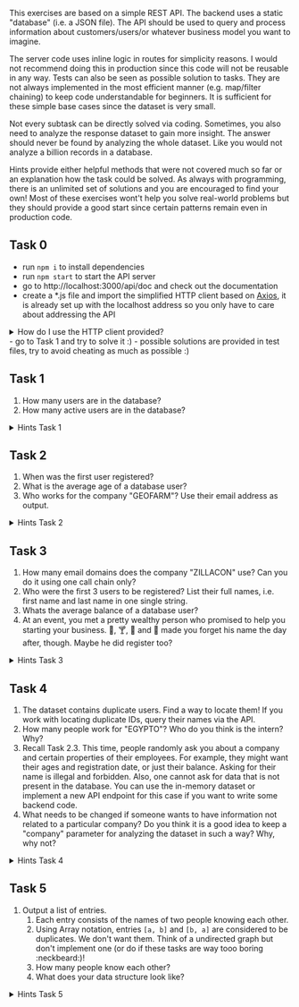 This exercises are based on a simple REST API. The backend uses a static "database" (i.e. a JSON file). The API
should be used to query and process information about customers/users/or whatever business model you want to imagine.

The server code uses inline logic in routes for simplicity reasons. I would not recommend doing this in production
since this code will not be reusable in any way. Tests can also be seen as possible solution to tasks. They are not always implemented in
the most efficient manner (e.g. map/filter chaining) to keep code understandable for beginners. It is sufficient for these simple base cases 
since the dataset is very small. 

Not every subtask can be directly solved via coding. Sometimes, you also need to analyze the response dataset to gain more insight. 
The answer should never be found by analyzing the whole dataset. Like you would not analyze a billion records in a database.

Hints provide either helpful methods that were not covered much so far or an explanation how the task could be solved. 
As always with programming, there is an unlimited set of solutions and you are encouraged to find your own! Most of these
exercises wont't help you solve real-world problems but they should provide a good start since certain patterns remain
even in production code.

## Task 0
- run `npm i` to install dependencies
- run `npm start` to start the API server
- go to http://localhost:3000/api/doc and check out the documentation
- create a *.js file and import the simplified HTTP client based on [Axios](https://github.com/axios/axios),
it is already set up with the localhost address so you only have to care about addressing the API
<details><summary>How do I use the HTTP client provided?</summary>
<p>

```javascript
const { http } = require('../util/util') // ensure that your relative path is correct

// note that this execution does not wait for your HTTP call to finish
// your response will look like [this](https://github.com/axios/axios#response-schema)
http.get('/api/users')
    .then(response => {
      // Do something with the response  
    })
    .catch(error => {
      // Handle the error
    })

const response = await http.get('/api/users') // if you want to use async-await ensure that you are in an async function    
```

</p>
</details>
- go to Task 1 and try to solve it :)
- possible solutions are provided in test files, try to avoid cheating as much as possible :) 

## Task 1
1. How many users are in the database?
2. How many active users are in the database?

<details><summary>Hints Task 1</summary>
<p>

```javascript
Array.prototype.filter()      // can be used to find elements matching a condition
```

</p>
</details>

## Task 2
1. When was the first user registered?
2. What is the average age of a database user?
3. Who works for the company "GEOFARM"? Use their email address as output.

<details><summary>Hints Task 2</summary>
<p>

```javascript
Array.prototype.sort()        // consider using .sort() for sorting numbers
Date.parse()                  // returns a number
Math.floor() || Math.ceil()   // use it remove fractional digits
Date.prototype.toISOString()  // converts a numeric date to a date string
Math.min()                    // can be used to find the smallest value in a collection, 
                              // it does not accept an array, though! lookup what the ES6 spread operator does
```

</p>
</details>

## Task 3
1. How many email domains does the company "ZILLACON" use? Can you do it using one call chain only?
2. Who were the first 3 users to be registered? List their full names, i.e. first name and last name in one single string.
3. Whats the average balance of a database user?
4. At an event, you met a pretty wealthy person who promised to help you starting your business. :beers:, :cocktail:, :tropical_drink: and :wine_glass:
made you forget his name the day after, though. Maybe he did register too?

<details><summary>Hints Task 3</summary>
<p>

The balance is of type `string` in the dataset! Use your knowledge about type conversions to deal with this. 

```javascript
Array.prototype.pop()         // removes and returns the last element of an array 
Array.prototype.map()         // transforms a sequence into another sequence
Array.prototype.sort()        // consider using .sort() for sorting objects
String.prototype.split()      // just as in any other language
String.prototype.slice()      // get a portion of an array
```

</p>
</details>

## Task 4
1. The dataset contains duplicate users. Find a way to locate them! If you work with locating duplicate IDs, query their names via the API.
2. How many people work for "EGYPTO"? Who do you think is the intern? Why?
3. Recall Task 2.3. This time, people randomly ask you about a company and certain properties of their employees.
For example, they might want their ages and registration date, or just their balance. Asking for their name is illegal and forbidden. Also, 
one cannot ask for data that is not present in the database. You can use the in-memory dataset or implement a new API endpoint for this case
if you want to write some backend code.
4. What needs to be changed if someone wants to have information not related to a particular company? Do you think it is a good idea to keep
a "company" parameter for analyzing the dataset in such a way? Why, why not? 


<details><summary>Hints Task 4</summary>
<p>
Write a function that takes two parameters. The first one specifies the company which the data should be about. The second
could be an array of properties to extract. Try to chain .filter, .map and .reduce methods.

Or use any other implementation.

</p>
</details>

## Task 5
1. Output a list of entries.  
    1. Each entry consists of the names of two people knowing each other.
    2. Using Array notation, entries `[a, b]` and `[b, a]` are considered to be duplicates. We don't want them. Think of a
    undirected graph but don't implement one (or do if these tasks are way tooo boring :neckbeard:)!
    3. How many people know each other? 
    4. What does your data structure look like?
    
<details><summary>Hints Task 5</summary>
<p>

</p>
</details>    
